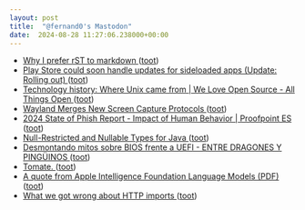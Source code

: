```yaml
---
layout: post
title:  "@fernand0's Mastodon"
date:  2024-08-28 11:27:06.238000+00:00
---
```

*  [Why I prefer rST to markdown ](https://buttondown.com/hillelwayne/archive/why-i-prefer-rst-to-markdown) ([toot](https://mastodon.social/@fernand0/113039404317846257))
*  [Play Store could soon handle updates for sideloaded apps (Update: Rolling out) ](https://www.androidauthority.com/play-store-update-permission-apk-3466169) ([toot](https://mastodon.social/@fernand0/113039147029561074))
*  [Technology history: Where Unix came from \| We Love Open Source - All Things Open ](https://allthingsopen.org/articles/where-unix-came-fro) ([toot](https://mastodon.social/@fernand0/113038850163490060))
*  [Wayland Merges New Screen Capture Protocols ](https://www.phoronix.com/news/Wayland-Merges-Screen-Captur) ([toot](https://mastodon.social/@fernand0/113038707871792536))
*  [2024 State of Phish Report - Impact of Human Behavior \| Proofpoint ES ](https://www.proofpoint.com/es/blog/security-awareness-training/2024-state-of-phish-repor) ([toot](https://mastodon.social/@fernand0/113038482755472956))
*  [Null-Restricted and Nullable Types for Java ](https://www.infoq.com/news/2024/08/null-restricted-java) ([toot](https://mastodon.social/@fernand0/113037695331816704))
*  [Desmontando mitos sobre BIOS frente a UEFI - ENTRE DRAGONES Y PINGÜINOS ](https://angelesbroullon.gitlab.io/entredragonesypinguinos/2024/08/14/20240814-bios-vs-usefi) ([toot](https://mastodon.social/@fernand0/113037110360243046))
*  [Tomate. ](https://avecesunafoto.wordpress.com/2024/08/27/tomate) ([toot](https://mastodon.social/@fernand0/113035158203999270))
*  [A quote from Apple Intelligence Foundation Language Models (PDF) ](https://simonwillison.net/2024/Jul/29/apple-foundation-language-models/#atom-everythin) ([toot](https://mastodon.social/@fernand0/113035093219801558))
*  [What we got wrong about HTTP imports ](https://deno.com/blog/http-import) ([toot](https://mastodon.social/@fernand0/113034985028445514))
